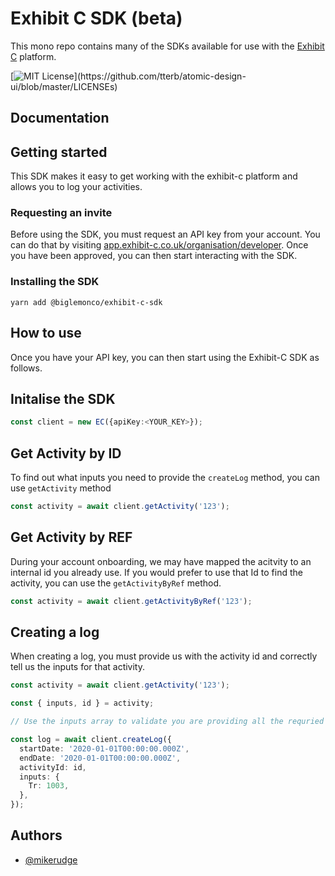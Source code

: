 # Exhibit C SDK (beta)

This mono repo contains many of the SDKs available for use with the [Exhibit C](https://www.exhibit-c.co.uk/) platform.

[![MIT License](https://img.shields.io/apm/l/atomic-design-ui.svg?)](https://github.com/tterb/atomic-design-ui/blob/master/LICENSEs)

## Documentation

## Getting started

This SDK makes it easy to get working with the exhibit-c platform and allows you to log your activities.

### Requesting an invite

Before using the SDK, you must request an API key from your account. You can do that by visiting [app.exhibit-c.co.uk/organisation/developer](https://app.exhibit-c.co.uk/organisation/developer).
Once you have been approved, you can then start interacting with the SDK.

### Installing the SDK

```
yarn add @biglemonco/exhibit-c-sdk
```

## How to use

Once you have your API key, you can then start using the Exhibit-C SDK as follows.

## Initalise the SDK

```ts
const client = new EC({apiKey:<YOUR_KEY>});

```

## Get Activity by ID

To find out what inputs you need to provide the `createLog` method, you can use `getActivity` method

```ts
const activity = await client.getActivity('123');
```

## Get Activity by REF

During your account onboarding, we may have mapped the acitvity to an internal id you already use. If you would prefer to use that Id to find the activity, you can use the `getActivityByRef` method.

```ts
const activity = await client.getActivityByRef('123');
```

## Creating a log

When creating a log, you must provide us with the activity id and correctly tell us the inputs for that activity.

```ts
const activity = await client.getActivity('123');

const { inputs, id } = activity;

// Use the inputs array to validate you are providing all the requried data

const log = await client.createLog({
  startDate: '2020-01-01T00:00:00.000Z',
  endDate: '2020-01-01T00:00:00.000Z',
  activityId: id,
  inputs: {
    Tr: 1003,
  },
});
```

## Authors

- [@mikerudge](https://www.github.com/mikerudge)
